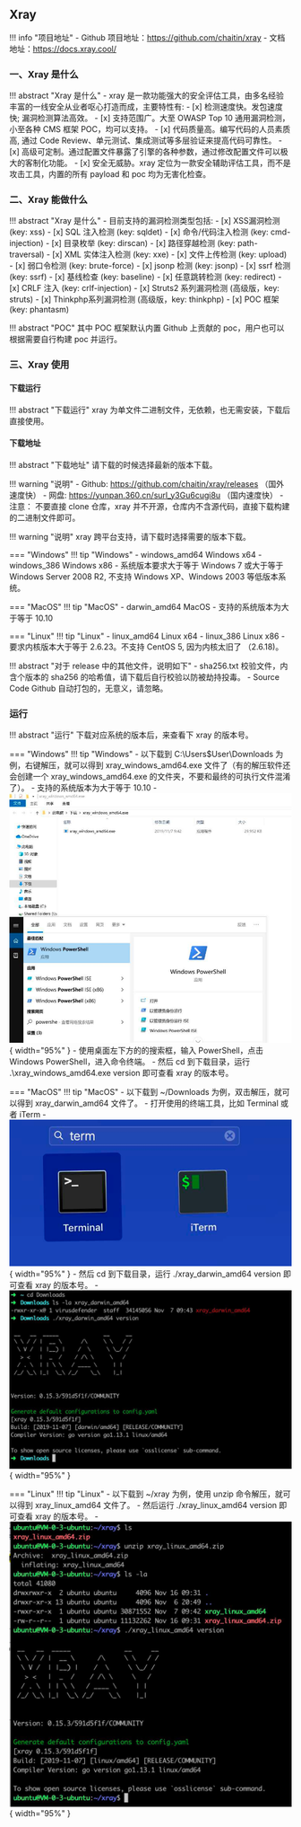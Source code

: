 
## Xray

!!! info "项目地址"
    - Github 项目地址：https://github.com/chaitin/xray
    - 文档地址：https://docs.xray.cool/

### 一、Xray 是什么

!!! abstract "Xray 是什么"
    - xray 是一款功能强大的安全评估工具，由多名经验丰富的一线安全从业者呕心打造而成，主要特性有:
        - [x] 检测速度快。发包速度快; 漏洞检测算法高效。
        - [x] 支持范围广。大至 OWASP Top 10 通用漏洞检测，小至各种 CMS 框架 POC，均可以支持。
        - [x] 代码质量高。编写代码的人员素质高, 通过 Code Review、单元测试、集成测试等多层验证来提高代码可靠性。
        - [x] 高级可定制。通过配置文件暴露了引擎的各种参数，通过修改配置文件可以极大的客制化功能。
        - [x] 安全无威胁。xray 定位为一款安全辅助评估工具，而不是攻击工具，内置的所有 payload 和 poc 均为无害化检查。

### 二、Xray 能做什么

!!! abstract "Xray 是什么"
    - 目前支持的漏洞检测类型包括:
        - [x] XSS漏洞检测 (key: xss)
        - [x] SQL 注入检测 (key: sqldet)
        - [x] 命令/代码注入检测 (key: cmd-injection)
        - [x] 目录枚举 (key: dirscan)
        - [x] 路径穿越检测 (key: path-traversal)
        - [x] XML 实体注入检测 (key: xxe)
        - [x] 文件上传检测 (key: upload)
        - [x] 弱口令检测 (key: brute-force)
        - [x] jsonp 检测 (key: jsonp)
        - [x] ssrf 检测 (key: ssrf)
        - [x] 基线检查 (key: baseline)
        - [x] 任意跳转检测 (key: redirect)
        - [x] CRLF 注入 (key: crlf-injection)
        - [x] Struts2 系列漏洞检测 (高级版，key: struts)
        - [x] Thinkphp系列漏洞检测 (高级版，key: thinkphp)
        - [x] POC 框架 (key: phantasm)

!!! abstract "POC"
    其中 POC 框架默认内置 Github 上贡献的 poc，用户也可以根据需要自行构建 poc 并运行。

### 三、Xray 使用

#### 下载运行

!!! abstract "下载运行"
    xray 为单文件二进制文件，无依赖，也无需安装，下载后直接使用。

#### 下载地址

!!! abstract "下载地址"
    请下载的时候选择最新的版本下载。

!!! warning "说明"
    - Github: https://github.com/chaitin/xray/releases （国外速度快）
    - 网盘: https://yunpan.360.cn/surl_y3Gu6cugi8u （国内速度快）
    - 注意： 不要直接 clone 仓库，xray 并不开源，仓库内不含源代码，直接下载构建的二进制文件即可。

!!! warning  "说明"
    xray 跨平台支持，请下载时选择需要的版本下载。

=== "Windows"
    !!! tip "Windows"
        - windows_amd64 Windows x64
        - windows_386 Windows x86
        - 系统版本要求大于等于 Windows 7 或大于等于 Windows Server 2008 R2, 不支持 Windows XP、Windows 2003 等低版本系统。

=== "MacOS"
    !!! tip "MacOS"
        - darwin_amd64 MacOS
        - 支持的系统版本为大于等于 10.10

=== "Linux"
    !!! tip "Linux"
        - linux_amd64 Linux x64
        - linux_386 Linux x86
        - 要求内核版本大于等于 2.6.23。不支持 CentOS 5, 因为内核太旧了 （2.6.18)。

!!! abstract "对于 release 中的其他文件，说明如下"
    - sha256.txt 校验文件，内含个版本的 sha256 的哈希值，请下载后自行校验以防被劫持投毒。
    - Source Code Github 自动打包的，无意义，请忽略。

### 运行

!!! abstract "运行"
    下载对应系统的版本后，来查看下 xray 的版本号。

=== "Windows"
    !!! tip "Windows"
        - 以下载到 C:\Users\$User\Downloads 为例，右键解压，就可以得到 xray_windows_amd64.exe 文件了（有的解压软件还会创建一个 xray_windows_amd64.exe 的文件夹，不要和最终的可执行文件混淆了）。
        - 支持的系统版本为大于等于 10.10
        - ![Windows](../img/question/xray1.png){ width="95%" }
        - 使用桌面左下方的的搜索框，输入 PowerShell，点击 Windows PowerShell，进入命令终端。
        - 然后 cd 到下载目录，运行 .\xray_windows_amd64.exe version 即可查看 xray 的版本号。

=== "MacOS"
    !!! tip "MacOS"
        - 以下载到 ~/Downloads 为例，双击解压，就可以得到 xray_darwin_amd64 文件了。
        - 打开使用的终端工具，比如 Terminal 或者 iTerm
        - ![MacOS](../img/question/xray2.png){ width="95%" }
        - 然后 cd 到下载目录，运行 ./xray_darwin_amd64 version 即可查看 xray 的版本号。
        - ![MacOS](../img/question/xray3.png){ width="95%" }

=== "Linux"
    !!! tip "Linux"
        - 以下载到 ~/xray 为例，使用 unzip 命令解压，就可以得到 xray_linux_amd64 文件了。
        - 然后运行 ./xray_linux_amd64 version 即可查看 xray 的版本号。
        - ![Linux](../img/question/xray4.png){ width="95%" }

